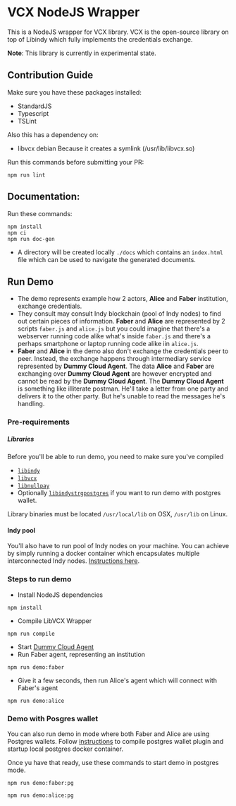 # VCX NodeJS Wrapper

This is a NodeJS wrapper for VCX library. 
VCX is the open-source library on top of Libindy which fully implements the credentials exchange.

**Note**: This library is currently in experimental state.

## Contribution Guide

Make sure you have these packages installed:

* StandardJS
* Typescript
* TSLint


Also this has a dependency on:
* libvcx debian
Because it creates a symlink (/usr/lib/libvcx.so) 

Run this commands before submitting your PR:

```
npm run lint
```

## Documentation:
 Run these commands:
```
npm install
npm ci
npm run doc-gen
```
* A directory will be created locally `./docs` which contains an `index.html` file which can be used to navigate the 
generated documents.

## Run Demo
- The demo represents example how 2 actors, **Alice** and **Faber** institution, exchange credentials. 
- They consult may consult Indy blockchain (pool of Indy nodes)  to find out certain pieces of information. **Faber** 
and **Alice** are represented by 2 scripts `faber.js` and `alice.js` but you could imagine that there's a webserver 
running code alike what's inside `faber.js` and there's a perhaps smartphone or laptop running code
alike iin `alice.js`.
- **Faber** and **Alice** in the demo also don't exchange the credentials peer to peer. Instead, the exchange happens 
through intermediary service represented by **Dummy Cloud Agent**. The data **Alice** and **Faber** are exchanging over 
**Dummy Cloud Agent** are however encrypted and cannot be read by the **Dummy Cloud Agent**. The **Dummy Cloud Agent** 
is something like illiterate postman. He'll take a letter from one party and delivers it to the other party. But he's 
unable to read the messages he's handling. 

### Pre-requirements
##### Libraries
Before you'll be able to run demo, you need to make sure you've compiled 
- [`libindy`](https://github.com/hyperledger/indy-sdk/tree/master/libindy)
- [`libvcx`](https://github.com/hyperledger/indy-sdk/tree/master/vcx)
- [`libnullpay`](https://github.com/hyperledger/indy-sdk/tree/master/libnullpay) 
- Optionally [`libindystrgpostgres`](https://github.com/hyperledger/indy-sdk/tree/master/experimental/plugins/postgres_storage) if you want to run demo
with postgres wallet.

Library binaries must be located `/usr/local/lib` on OSX, `/usr/lib` on Linux. 

#### Indy pool
You'll also have to run pool of Indy nodes on your machine. You can achieve by simply running a docker container
which encapsulates multiple interconnected Indy nodes. 
[Instructions here](https://github.com/hyperledger/indy-sdk#how-to-start-local-nodes-pool-with-docker).

### Steps to run demo
- Install NodeJS dependencies 
```
npm install
```

- Compile LibVCX Wrapper
```
npm run compile
```
- Start [Dummy Cloud Agent](../../dummy-cloud-agent)
- Run Faber agent, representing an institution
```
npm run demo:faber
```
- Give it a few seconds, then run Alice's agent which will connect with Faber's agent
```
npm run demo:alice
```

### Demo with Posgres wallet
You can also run demo in mode where both Faber and Alice are using Postgres wallets. Follow 
[instructions](https://github.com/hyperledger/indy-sdk/tree/master/experimental/plugins/postgres_storage) to 
compile postgres wallet plugin and startup local postgres docker container. 

Once yu have that ready, use these commands to start demo in postgres mode.
```
npm run demo:faber:pg
```
```
npm run demo:alice:pg
```


